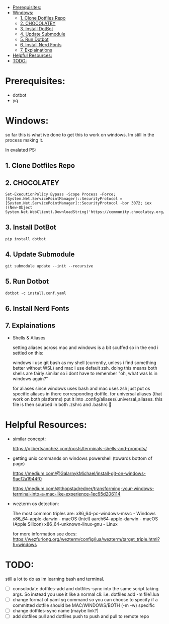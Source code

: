 - [Prerequisites:](#prerequisites)
- [Windows:](#windows)
  - [1. Clone Dotfiles Repo](#1-clone-dotfiles-repo)
  - [2. CHOCOLATEY](#2-chocolatey)
  - [3. Install DotBot](#3-install-dotbot)
  - [4. Update Submodule](#4-update-submodule)
  - [5. Run Dotbot](#5-run-dotbot)
  - [6. Install Nerd Fonts](#6-install-nerd-fonts)
  - [7. Explainations](#7-explainations)
- [Helpful Resources:](#helpful-resources)
- [TODO:](#todo)


# Prerequisites:

- dotbot
- yq

# Windows:

so far this is what ive done to get this to work on windows. Im still in the process making it.

In evalated PS:

## 1. Clone Dotfiles Repo

## 2. CHOCOLATEY
   ```
   Set-ExecutionPolicy Bypass -Scope Process -Force; [System.Net.ServicePointManager]::SecurityProtocol = [System.Net.ServicePointManager]::SecurityProtocol -bor 3072; iex ((New-Object System.Net.WebClient).DownloadString('https://community.chocolatey.org/install.ps1'))
   ```

## 3. Install DotBot

   ```pip install dotbot```

## 4. Update Submodule

   ```git submodule update --init --recursive```

## 5. Run Dotbot

   ```dotbot -c install.conf.yaml```

## 6. Install Nerd Fonts

## 7. Explainations

   - Shells & Aliases
   
     setting aliases across mac and windows is a bit scuffed so in the end i settled on this:

     windows i use git bash as my shell (currently, unless i find something better without WSL) and mac i use default zsh. doing this means both shells are fairly similar so i dont have to remember "oh, what was ls in windows again?"

     for aliases since windows uses bash and mac uses zsh just put os specific aliases in there corresponding dotfile. for universal aliases (that work on both platforms) put it into .config/aliases/.universal_aliases. this file is then sourced in both .zshrc and .bashrc 🤯


# Helpful Resources:

- similar concept:
  
  https://gilbertsanchez.com/posts/terminals-shells-and-prompts/
  
- getting unix commands on windows powershell (towards bottom of page)
  
  https://medium.com/@GalarnykMichael/install-git-on-windows-9acf2a1944f0
  
  https://medium.com/@thopstadredner/transforming-your-windows-terminal-into-a-mac-like-experience-1ec95d206114

- wezterm os detection:

  The most common triples are:
  x86_64-pc-windows-msvc - Windows
  x86_64-apple-darwin - macOS (Intel)
  aarch64-apple-darwin - macOS (Apple Silicon)
  x86_64-unknown-linux-gnu - Linux

  for more information see docs: https://wezfurlong.org/wezterm/config/lua/wezterm/target_triple.html?h=windows


# TODO:

still a lot to do as im learning bash and terminal.

- [ ] consolodate dotfiles-add and dotfiles-sync into the same script taking args. So instead you use it like a normal cli: i.e. dotfiles add -m file1.lua
- [ ] change format of yaml yq command so you can choose to specify if a committed dotfile should be MAC/WINDOWS/BOTH (-m -w) specific
- [ ] change dotfiles-sync name (maybe link?)
- [ ] add dotfiles pull and dotfiles push to push and pull to remote repo